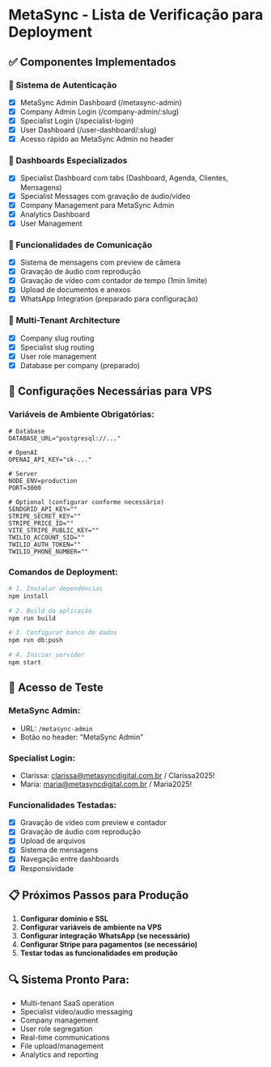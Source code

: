 # MetaSync - Lista de Verificação para Deployment

## ✅ Componentes Implementados

### 🔐 Sistema de Autenticação
- [x] MetaSync Admin Dashboard (/metasync-admin)
- [x] Company Admin Login (/company-admin/:slug)
- [x] Specialist Login (/specialist-login)
- [x] User Dashboard (/user-dashboard/:slug)
- [x] Acesso rápido ao MetaSync Admin no header

### 🎯 Dashboards Especializados
- [x] Specialist Dashboard com tabs (Dashboard, Agenda, Clientes, Mensagens)
- [x] Specialist Messages com gravação de áudio/vídeo
- [x] Company Management para MetaSync Admin
- [x] Analytics Dashboard
- [x] User Management

### 📱 Funcionalidades de Comunicação
- [x] Sistema de mensagens com preview de câmera
- [x] Gravação de áudio com reprodução
- [x] Gravação de vídeo com contador de tempo (1min limite)
- [x] Upload de documentos e anexos
- [x] WhatsApp Integration (preparado para configuração)

### 🏢 Multi-Tenant Architecture
- [x] Company slug routing
- [x] Specialist slug routing
- [x] User role management
- [x] Database per company (preparado)

## 🔧 Configurações Necessárias para VPS

### Variáveis de Ambiente Obrigatórias:
```env
# Database
DATABASE_URL="postgresql://..."

# OpenAI
OPENAI_API_KEY="sk-..."

# Server
NODE_ENV=production
PORT=3000

# Optional (configurar conforme necessário)
SENDGRID_API_KEY=""
STRIPE_SECRET_KEY=""
STRIPE_PRICE_ID=""
VITE_STRIPE_PUBLIC_KEY=""
TWILIO_ACCOUNT_SID=""
TWILIO_AUTH_TOKEN=""
TWILIO_PHONE_NUMBER=""
```

### Comandos de Deployment:
```bash
# 1. Instalar dependências
npm install

# 2. Build da aplicação
npm run build

# 3. Configurar banco de dados
npm run db:push

# 4. Iniciar servidor
npm start
```

## 🚀 Acesso de Teste

### MetaSync Admin:
- URL: `/metasync-admin`
- Botão no header: "MetaSync Admin"

### Specialist Login:
- Clarissa: clarissa@metasyncdigital.com.br / Clarissa2025!
- Maria: maria@metasyncdigital.com.br / Maria2025!

### Funcionalidades Testadas:
- [x] Gravação de vídeo com preview e contador
- [x] Gravação de áudio com reprodução
- [x] Upload de arquivos
- [x] Sistema de mensagens
- [x] Navegação entre dashboards
- [x] Responsividade

## 📋 Próximos Passos para Produção

1. **Configurar domínio e SSL**
2. **Configurar variáveis de ambiente na VPS**
3. **Configurar integração WhatsApp (se necessário)**
4. **Configurar Stripe para pagamentos (se necessário)**
5. **Testar todas as funcionalidades em produção**

## 🔍 Sistema Pronto Para:
- Multi-tenant SaaS operation
- Specialist video/audio messaging
- Company management
- User role segregation
- Real-time communications
- File upload/management
- Analytics and reporting